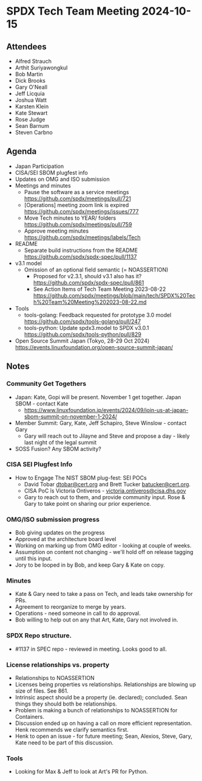 # SPDX Tech Team Meeting 2024-10-15

## Attendees

- Alfred Strauch
- Arthit Suriyawongkul
- Bob Martin
- Dick Brooks
- Gary O'Neall
- Jeff Licquia
- Joshua Watt
- Karsten Klein
- Kate Stewart
- Rose Judge
- Sean Barnum
- Steven Carbno

## Agenda

- Japan Participation
- CISA/SEI SBOM plugfest info
- Updates on OMG and ISO submission
- Meetings and minutes
  - Pause the software as a service meetings
    https://github.com/spdx/meetings/pull/721
  - [Operations] meeting zoom link is expired
    https://github.com/spdx/meetings/issues/777
  - Move Tech minutes to YEAR/ folders
    https://github.com/spdx/meetings/pull/759
  - Approve meeting minutes
    https://github.com/spdx/meetings/labels/Tech
- README
  - Separate build instructions from the README
    https://github.com/spdx/spdx-spec/pull/1137
- v3.1 model
  - Omission of an optional field semantic (= NOASSERTION)
    - Proposed for v2.3.1, should v3.1 also has it?
      https://github.com/spdx/spdx-spec/pull/861
    - See Action Items of Tech Team Meeting 2023-08-22
      https://github.com/spdx/meetings/blob/main/tech/SPDX%20Tech%20Team%20Meeting%202023-08-22.md
- Tools
  - tools-golang: Feedback requested for prototype 3.0 model
    https://github.com/spdx/tools-golang/pull/247
  - tools-python: Update spdx3.model to SPDX v3.0.1
    https://github.com/spdx/tools-python/pull/829
- Open Source Summit Japan (Tokyo, 28-29 Oct 2024)
  https://events.linuxfoundation.org/open-source-summit-japan/

## Notes

### Community Get Togethers
- Japan: Kate, Gopi will be present.  November 1 get together.  Japan SBOM - contact Kate
  - https://www.linuxfoundation.jp/events/2024/09/join-us-at-japan-sbom-summit-on-november-1-2024/
- Member Summit: Gary, Kate, Jeff Schapiro, Steve Winslow - contact Gary
  - Gary will reach out to Jilayne and Steve and propose a day - likely last night of the legal summit
- SOSS Fusion?  Any SBOM activity?

### CISA SEI Plugfest Info
- How to Engage The NIST SBOM plug-fest:  SEI POCs
  - David Tobar dtobar@cert.org and Brett Tucker batucker@cert.org.
  - CISA PoC îs Victoria Ontiveros - victoria.ontiveros@cisa.dhs.gov
  - Gary to reach out to them, and provide community input.   Rose & Gary to take point on sharing our prior experience.

### OMG/ISO submission progress
- Bob giving updates on the progress
- Approved at the architecture board level
- Working on marking up from OMG editor - looking at couple of weeks.
- Assumption on content not changing - we'll hold off on release tagging until this input.
- Jory to be looped in by Bob, and keep Gary & Kate on copy. 

### Minutes
- Kate & Gary need to take a pass on Tech, and leads take ownership for PRs. 
- Agreement to reorganize to merge by years. 
- Operations - need someone in call to do approval. 
- Bob willing to help out on any that Art, Kate, Gary not involved in. 

### SPDX Repo structure.
- #1137 in SPEC repo - reviewed in meeting.   Looks good to all. 

### License relationships vs. property
- Relationships to NOASSERTION
- Licenses being properties vs relationships.   Relationships are blowing up size of files.   See 861.
- Intrinsic aspect should be a property (ie. declared);   concluded.   Sean things they should both be relationships.
- Problem is making a bunch of relationships to NOASSERTION for Containers. 
- Discussion ended up on having a call on more efficient representation.   Henk recommends we clarify semantics first. 
- Henk to open an issue - for future meeting;   Sean, Alexios, Steve, Gary, Kate need to be part of this discussion. 

### Tools 
- Looking for Max & Jeff to look at Art's PR for Python.
